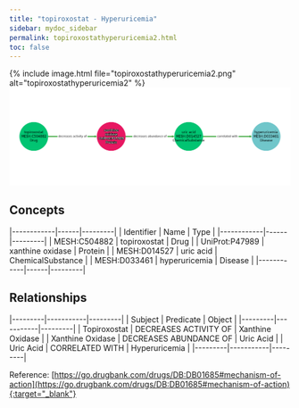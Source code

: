 ```yaml
---
title: "topiroxostat - Hyperuricemia"
sidebar: mydoc_sidebar
permalink: topiroxostathyperuricemia2.html
toc: false 
---
```


{% include image.html file="topiroxostathyperuricemia2.png" alt="topiroxostathyperuricemia2" %}![Path Visualization](/images/topiroxostathyperuricemia2.png)

## Concepts

|------------|------|---------|
| Identifier | Name | Type    |
|------------|------|---------|
| MESH:C504882 | topiroxostat | Drug |
| UniProt:P47989 | xanthine oxidase | Protein |
| MESH:D014527 | uric acid | ChemicalSubstance |
| MESH:D033461 | hyperuricemia | Disease |
|------------|------|---------|

## Relationships

|---------|-----------|---------|
| Subject | Predicate | Object  |
|---------|-----------|---------|
| Topiroxostat | DECREASES ACTIVITY OF | Xanthine Oxidase |
| Xanthine Oxidase | DECREASES ABUNDANCE OF | Uric Acid |
| Uric Acid | CORRELATED WITH | Hyperuricemia |
|---------|-----------|---------|

Reference: [https://go.drugbank.com/drugs/DB:DB01685#mechanism-of-action](https://go.drugbank.com/drugs/DB:DB01685#mechanism-of-action){:target="_blank"}